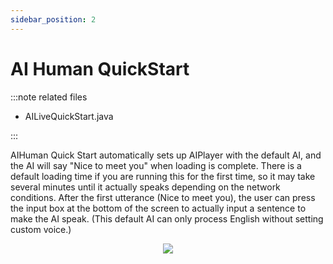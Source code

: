 ```yaml
---
sidebar_position: 2
---
```


# AI Human QuickStart

:::note related files

- AILiveQuickStart.java

:::

AIHuman Quick Start automatically sets up AIPlayer with the default AI, and the AI will say "Nice to meet you" when loading is complete. There is a default loading time if you are  running this for the first time, so it may take several minutes until it actually speaks depending on the network conditions. After the first utterance (Nice to meet you), the user can press the input box at the bottom of the screen to actually input a sentence to make the AI speak. (This default AI can only process English without setting custom voice.)

<p align="center">
<img src="/img/aihuman/android/Screenshot_20211207-002300.png" style={{zoom: "25%"}} />
</p>
